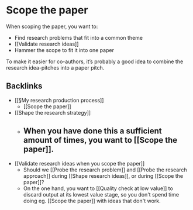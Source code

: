 # Scope the paper
When scoping the paper, you want to:
* Find research problems that fit into a common theme
* [[Validate research ideas]]
* Hammer the scope to fit it into one paper

To make it easier for co-authors, it’s probably a good idea to combine the research idea-pitches into a paper pitch.

## Backlinks
* [[§My research production process]]
	* [[Scope the paper]]
* [[Shape the research strategy]]
	* ## When you have done this a sufficient amount of times, you want to [[Scope the paper]].
* [[Validate research ideas when you scope the paper]]
	* Should we [[Probe the research problem]] and [[Probe the research approach]] during [[Shape research ideas]], or during [[Scope the paper]]?
	* On the one hand, you want to [[Quality check at low value]] to discard output at its lowest value stage, so you don't spend time doing eg. [[Scope the paper]] with ideas that don't work.

<!-- {BearID:DD998EAF-4942-41C1-A8C2-60356FF8B687-469-000002144EEB5091} -->
